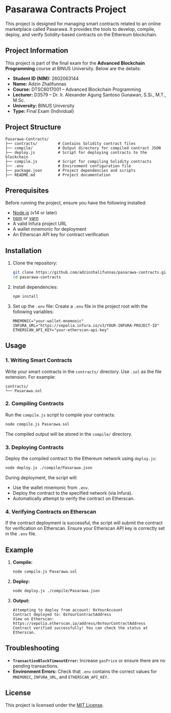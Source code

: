 # Pasarawa Contracts Project

This project is designed for managing smart contracts related to an online marketplace called Pasarawa. It provides the tools to develop, compile, deploy, and verify Solidity-based contracts on the Ethereum blockchain.

## Project Information

This project is part of the final exam for the **Advanced Blockchain Programming** course at BINUS University. Below are the details:

- **Student ID (NIM):** 2602063144
- **Name:** Adzin Zhalifunnas
- **Course:** DTSC6017001 – Advanced Blockchain Programming
- **Lecturer:** D3579 – Dr. Ir. Alexander Agung Santoso Gunawan, S.Si., M.T., M.Sc.
- **University:** BINUS University
- **Type:** Final Exam (Individual)

## Project Structure

```
Pasarawa-Contracts/
├── contracts/         # Contains Solidity contract files
├── compile/           # Output directory for compiled contract JSON
├── deploy.js          # Script for deploying contracts to the blockchain
├── compile.js         # Script for compiling Solidity contracts
├── .env               # Environment configuration file
├── package.json       # Project dependencies and scripts
├── README.md          # Project documentation
```

## Prerequisites

Before running the project, ensure you have the following installed:

- [Node.js](https://nodejs.org/) (v14 or later)
- [npm](https://www.npmjs.com/) or [yarn](https://yarnpkg.com/)
- A valid Infura project URL
- A wallet mnemonic for deployment
- An Etherscan API key for contract verification

## Installation

1. Clone the repository:
   ```bash
   git clone https://github.com/adzinzhalifunnas/pasarawa-contracts.git
   cd pasarawa-contracts
   ```

2. Install dependencies:
   ```bash
   npm install
   ```

3. Set up the `.env` file:
   Create a `.env` file in the project root with the following variables:
   ```env
   MNEMONIC="your-wallet-mnemonic"
   INFURA_URL="https://sepolia.infura.io/v3/YOUR-INFURA-PROJECT-ID"
   ETHERSCAN_API_KEY="your-etherscan-api-key"
   ```

## Usage

### 1. Writing Smart Contracts

Write your smart contracts in the `contracts/` directory. Use `.sol` as the file extension. For example:

```
contracts/
└── Pasarawa.sol
```

### 2. Compiling Contracts

Run the `compile.js` script to compile your contracts:

```bash
node compile.js Pasarawa.sol
```

The compiled output will be stored in the `compile/` directory.

### 3. Deploying Contracts

Deploy the compiled contract to the Ethereum network using `deploy.js`:

```bash
node deploy.js ./compile/Pasarawa.json
```

During deployment, the script will:
- Use the wallet mnemonic from `.env`.
- Deploy the contract to the specified network (via Infura).
- Automatically attempt to verify the contract on Etherscan.

### 4. Verifying Contracts on Etherscan

If the contract deployment is successful, the script will submit the contract for verification on Etherscan. Ensure your Etherscan API key is correctly set in the `.env` file.

## Example

1. **Compile:**
   ```bash
   node compile.js Pasarawa.sol
   ```

2. **Deploy:**
   ```bash
   node deploy.js ./compile/Pasarawa.json
   ```

3. **Output:**
   ```
   Attempting to deploy from account: 0xYourAccount
   Contract deployed to: 0xYourContractAddress
   View on Etherscan: https://sepolia.etherscan.io/address/0xYourContractAddress
   Contract verified successfully! You can check the status at Etherscan.
   ```

## Troubleshooting

- **`TransactionBlockTimeoutError`:** Increase `gasPrice` or ensure there are no pending transactions.
- **Environment Errors:** Check that `.env` contains the correct values for `MNEMONIC`, `INFURA_URL`, and `ETHERSCAN_API_KEY`.

## License

This project is licensed under the [MIT License](LICENSE).